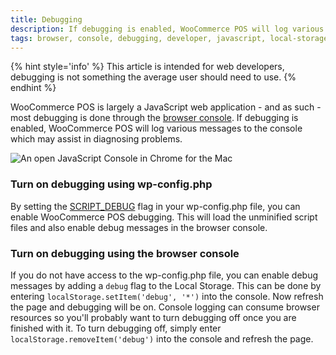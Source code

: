 ```yaml
---
title: Debugging
description: If debugging is enabled, WooCommerce POS will log various messages to the console which may assist in diagnosing problems.
tags: browser, console, debugging, developer, javascript, local-storage, support
---
```


{% hint style='info' %}
This article is intended for web developers, debugging is not something the average user should need to use.
{% endhint %}

WooCommerce POS is largely a JavaScript web application - and as such - most debugging is done through the [browser console](http://codex.wordpress.org/Using_Your_Browser_to_Diagnose_JavaScript_Errors). 
If debugging is enabled, WooCommerce POS will log various messages to the console which may assist in diagnosing problems.

![An open JavaScript Console in Chrome for the Mac](http://wcpos.com/wp-content/uploads/2016/06/javascript-console.png "An open JavaScript Console in Chrome for the Mac")

### Turn on debugging using wp-config.php

By setting the [SCRIPT_DEBUG](https://codex.wordpress.org/Debugging_in_WordPress#SCRIPT_DEBUG) flag in your wp-config.php file, you can enable WooCommerce POS debugging. 
This will load the unminified script files and also enable debug messages in the browser console.

### Turn on debugging using the browser console

If you do not have access to the wp-config.php file, you can enable debug messages by adding a `debug` flag to the Local Storage. 
This can be done by entering `localStorage.setItem('debug', '*')` into the console. 
Now refresh the page and debugging will be on. Console logging can consume browser resources so you'll probably want to turn debugging off once you are finished with it. 
To turn debugging off, simply enter `localStorage.removeItem('debug')` into the console and refresh the page.